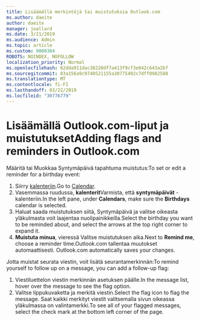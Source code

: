 ```yaml
---
title: Lisäämällä merkintöjä tai muistutuksia Outlook.com
ms.author: daeite
author: daeite
manager: joallard
ms.date: 3/21/2019
ms.audience: Admin
ms.topic: article
ms.custom: 9000304
ROBOTS: NOINDEX, NOFOLLOW
localization_priority: Normal
ms.openlocfilehash: 62dda911dac38220df7a413f9cf3e042c643a2bf
ms.sourcegitcommit: 03a156a9c9740521155a30775492c7dff0982588
ms.translationtype: MT
ms.contentlocale: fi-FI
ms.lasthandoff: 03/22/2019
ms.locfileid: "30776779"
---
```

# <a name="adding-flags-and-reminders-in-outlookcom"></a><span data-ttu-id="d2d48-102">Lisäämällä Outlook.com-liput ja muistutukset</span><span class="sxs-lookup"><span data-stu-id="d2d48-102">Adding flags and reminders in Outlook.com</span></span>

<span data-ttu-id="d2d48-103">Määritä tai Muokkaa Syntymäpäivä tapahtuma muistutus:</span><span class="sxs-lookup"><span data-stu-id="d2d48-103">To set or edit a reminder for a birthday event:</span></span>

1. <span data-ttu-id="d2d48-104">Siirry [kalenteriin](https://outlook.live.com/calendar/).</span><span class="sxs-lookup"><span data-stu-id="d2d48-104">Go to [Calendar](https://outlook.live.com/calendar/).</span></span>
1. <span data-ttu-id="d2d48-105">Vasemmassa ruudussa, **kalenterit**Varmista, että **syntymäpäivät** -kalenteriin.</span><span class="sxs-lookup"><span data-stu-id="d2d48-105">In the left pane, under **Calendars**, make sure the **Birthdays** calendar is selected.</span></span>
1. <span data-ttu-id="d2d48-106">Haluat saada muistutuksen siitä, Syntymäpäivä ja valitse oikeasta yläkulmasta voit laajentaa nuolipainikkeilla.</span><span class="sxs-lookup"><span data-stu-id="d2d48-106">Select the birthday you want to be reminded about, and select the arrows at the top right corner to expand it.</span></span>
1. <span data-ttu-id="d2d48-107">**Muistuta minua**, vieressä Valitse muistutuksen aika.</span><span class="sxs-lookup"><span data-stu-id="d2d48-107">Next to **Remind me**, choose a reminder time.</span></span><span data-ttu-id="d2d48-108">Outlook.com tallentaa muutokset automaattisesti.</span><span class="sxs-lookup"><span data-stu-id="d2d48-108"> Outlook.com automatically saves your changes.</span></span>

<span data-ttu-id="d2d48-109">Jotta muistat seurata viestin, voit lisätä seurantamerkinnän:</span><span class="sxs-lookup"><span data-stu-id="d2d48-109">To remind yourself to follow up on a message, you can add a follow-up flag:</span></span>

1. <span data-ttu-id="d2d48-110">Viestiluettelon viestin merkinnän asetuksen päälle.</span><span class="sxs-lookup"><span data-stu-id="d2d48-110">In the message list, hover over the message to see the flag option.</span></span>
1. <span data-ttu-id="d2d48-111">Valitse lippukuvaketta ja merkitä viestin.</span><span class="sxs-lookup"><span data-stu-id="d2d48-111">Select the flag icon to flag the message.</span></span> <span data-ttu-id="d2d48-112">Saat kaikki merkityt viestit valitsemalla sivun oikeassa yläkulmassa on valintamerkki.</span><span class="sxs-lookup"><span data-stu-id="d2d48-112">To see all of your flagged messages, select the check mark at the bottom left corner of the page.</span></span>